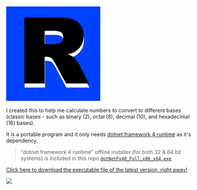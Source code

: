 ![RadixConvertPractice](./radixIcon.jpg)

I created this to help me calculate numbers to convert to different bases (classic bases - such as binary (2), octal (8), decimal (10), and hexadecimal (16) bases).

It is a portable program and it only needs [dotnet framework 4 runtime](https://dotnet.microsoft.com/en-us/download/dotnet-framework/thank-you/net40-offline-installer) as it's dependency.

> "dotnet framework 4 runtime" offline installer (for both 32 & 64 bit systems) is included in this repo [`dotNetFx40_Full_x86_x64.exe`](https://github.com/AliAlmasi/RadixConvertPractice/releases/download/2.0.0.0/dotNetFx40_Full_x86_x64.exe)

[Click here to download the executable file of the latest version, right away!](https://github.com/AliAlmasi/RadixConvertPractice/releases/latest/download/RadixConvertPractice.exe)

[![](https://img.shields.io/github/v/release/alialmasi/radixconvertpractice?display_name=tag&label=Latest%20Version&labelColor=000&color=0000ff
)](https://github.com/AliAlmasi/RadixConvertPractice/releases/latest/download/RadixConvertPractice.exe)
